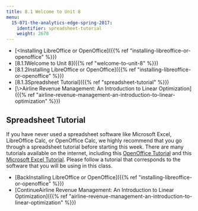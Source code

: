 ```yaml
---
title: 8.1 Welcome to Unit 8
menu:
  15-071-the-analytics-edge-spring-2017:
    identifier: spreadsheet-tutorial
    weight: 2670
---
```

*   [<Installing LibreOffice or OpenOffice]({{% ref "installing-libreoffice-or-openoffice" %}})
*   [8.1.1Welcome to Unit 8]({{% ref "welcome-to-unit-8" %}})
*   [8.1.2Installing LibreOffice or OpenOffice]({{% ref "installing-libreoffice-or-openoffice" %}})
*   [8.1.3Spreadsheet Tutorial]({{% ref "spreadsheet-tutorial" %}})
*   [\\>Airline Revenue Management: An Introduction to Linear Optimization]({{% ref "airline-revenue-management-an-introduction-to-linear-optimization" %}})

Spreadsheet Tutorial
--------------------

If you have never used a spreadsheet software like Microsoft Excel, LibreOffice Calc, or OpenOffice Calc, we highly recommend that you go through a spreadsheet tutorial before starting this week. There are many tutorials available on the internet, including this [OpenOffice Tutorial](http://spreadsheets.about.com/od/otherspreadsheets/ss/080616_24_calc.htm) and this [Microsoft Excel Tutorial](http://spreadsheets.about.com/od/excel2007/ss/excel2007_forma.htm). Please follow a tutorial that corresponds to the software that you will be using in this class. 

*   [BackInstalling LibreOffice or OpenOffice]({{% ref "installing-libreoffice-or-openoffice" %}})
*   [ContinueAirline Revenue Management: An Introduction to Linear Optimization]({{% ref "airline-revenue-management-an-introduction-to-linear-optimization" %}})